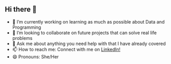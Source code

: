 ## Hi there 👋

- 🔭 I’m currently working on learning as much as possible about Data and Programming
- 👯 I’m looking to collaborate on future projects that can solve real life problems
- 💬 Ask me about anything you need help with that I have already covered
- 📫 How to reach me: Connect with me on [LinkedIn!](https://www.linkedin.com/in/victoria-igiebor/)
- 😄 Pronouns: She/Her
